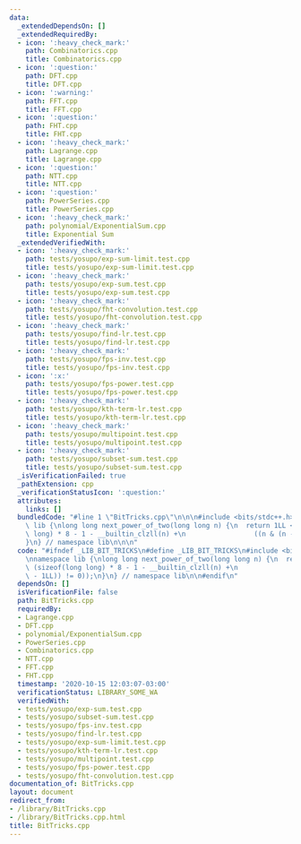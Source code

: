 ```yaml
---
data:
  _extendedDependsOn: []
  _extendedRequiredBy:
  - icon: ':heavy_check_mark:'
    path: Combinatorics.cpp
    title: Combinatorics.cpp
  - icon: ':question:'
    path: DFT.cpp
    title: DFT.cpp
  - icon: ':warning:'
    path: FFT.cpp
    title: FFT.cpp
  - icon: ':question:'
    path: FHT.cpp
    title: FHT.cpp
  - icon: ':heavy_check_mark:'
    path: Lagrange.cpp
    title: Lagrange.cpp
  - icon: ':question:'
    path: NTT.cpp
    title: NTT.cpp
  - icon: ':question:'
    path: PowerSeries.cpp
    title: PowerSeries.cpp
  - icon: ':heavy_check_mark:'
    path: polynomial/ExponentialSum.cpp
    title: Exponential Sum
  _extendedVerifiedWith:
  - icon: ':heavy_check_mark:'
    path: tests/yosupo/exp-sum-limit.test.cpp
    title: tests/yosupo/exp-sum-limit.test.cpp
  - icon: ':heavy_check_mark:'
    path: tests/yosupo/exp-sum.test.cpp
    title: tests/yosupo/exp-sum.test.cpp
  - icon: ':heavy_check_mark:'
    path: tests/yosupo/fht-convolution.test.cpp
    title: tests/yosupo/fht-convolution.test.cpp
  - icon: ':heavy_check_mark:'
    path: tests/yosupo/find-lr.test.cpp
    title: tests/yosupo/find-lr.test.cpp
  - icon: ':heavy_check_mark:'
    path: tests/yosupo/fps-inv.test.cpp
    title: tests/yosupo/fps-inv.test.cpp
  - icon: ':x:'
    path: tests/yosupo/fps-power.test.cpp
    title: tests/yosupo/fps-power.test.cpp
  - icon: ':heavy_check_mark:'
    path: tests/yosupo/kth-term-lr.test.cpp
    title: tests/yosupo/kth-term-lr.test.cpp
  - icon: ':heavy_check_mark:'
    path: tests/yosupo/multipoint.test.cpp
    title: tests/yosupo/multipoint.test.cpp
  - icon: ':heavy_check_mark:'
    path: tests/yosupo/subset-sum.test.cpp
    title: tests/yosupo/subset-sum.test.cpp
  _isVerificationFailed: true
  _pathExtension: cpp
  _verificationStatusIcon: ':question:'
  attributes:
    links: []
  bundledCode: "#line 1 \"BitTricks.cpp\"\n\n\n#include <bits/stdc++.h>\n\nnamespace\
    \ lib {\nlong long next_power_of_two(long long n) {\n  return 1LL << (sizeof(long\
    \ long) * 8 - 1 - __builtin_clzll(n) +\n                 ((n & (n - 1LL)) != 0));\n\
    }\n} // namespace lib\n\n\n"
  code: "#ifndef _LIB_BIT_TRICKS\n#define _LIB_BIT_TRICKS\n#include <bits/stdc++.h>\n\
    \nnamespace lib {\nlong long next_power_of_two(long long n) {\n  return 1LL <<\
    \ (sizeof(long long) * 8 - 1 - __builtin_clzll(n) +\n                 ((n & (n\
    \ - 1LL)) != 0));\n}\n} // namespace lib\n\n#endif\n"
  dependsOn: []
  isVerificationFile: false
  path: BitTricks.cpp
  requiredBy:
  - Lagrange.cpp
  - DFT.cpp
  - polynomial/ExponentialSum.cpp
  - PowerSeries.cpp
  - Combinatorics.cpp
  - NTT.cpp
  - FFT.cpp
  - FHT.cpp
  timestamp: '2020-10-15 12:03:07-03:00'
  verificationStatus: LIBRARY_SOME_WA
  verifiedWith:
  - tests/yosupo/exp-sum.test.cpp
  - tests/yosupo/subset-sum.test.cpp
  - tests/yosupo/fps-inv.test.cpp
  - tests/yosupo/find-lr.test.cpp
  - tests/yosupo/exp-sum-limit.test.cpp
  - tests/yosupo/kth-term-lr.test.cpp
  - tests/yosupo/multipoint.test.cpp
  - tests/yosupo/fps-power.test.cpp
  - tests/yosupo/fht-convolution.test.cpp
documentation_of: BitTricks.cpp
layout: document
redirect_from:
- /library/BitTricks.cpp
- /library/BitTricks.cpp.html
title: BitTricks.cpp
---
```

